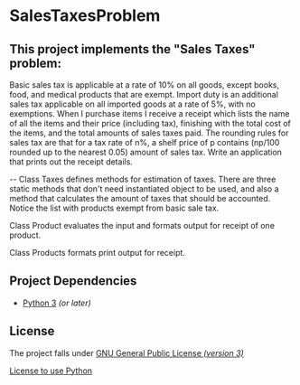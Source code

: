 SalesTaxesProblem
=================

This project implements the "Sales Taxes" problem:
---
Basic sales tax is applicable at a rate of 10% on all goods, except books,
food, and medical products that are exempt. Import duty is an additional
sales tax applicable on all imported goods at a rate of 5%, with no
exemptions.
When I purchase items I receive a receipt which lists the name of all the
items and their price (including tax), finishing with the total cost of the
items, and the total amounts of sales taxes paid. The rounding rules for
sales tax are that for a tax rate of n%, a shelf price of p contains (np/100
rounded up to the nearest 0.05) amount of sales tax.
Write an application that prints out the receipt details.

--
Class Taxes defines methods for estimation of taxes. There are three static methods that don't need instantiated object to be used, and also a method that calculates the amount of taxes that should be accounted. Notice the list with products exempt from basic sale tax.

Class Product evaluates the input and formats output for receipt of one product.

Class Products formats print output for receipt.

Project Dependencies
--------------------
* [Python 3](https://www.python.org/) *(or later)*

License
-------
The project falls under [GNU General Public License *(version 3)*](http://choosealicense.com/licenses/gpl-3.0/)

[License to use Python](https://docs.python.org/3/license.html#terms-and-conditions-for-accessing-or-otherwise-using-python)
